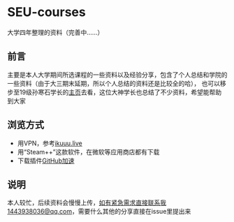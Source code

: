# SEU-courses
大学四年整理的资料（完善中……）
## 前言
主要是本人大学期间所选课程的一些资料以及经验分享，包含了个人总结和学院的一些资料（由于大三期末延期，所以个人总结的资料还是比较全的哈），
也可以移步至19级孙寒石学长的[主页](https://github.com/preminstrel/awesome-seu)去看，这位大神学长也总结了不少资料，希望能帮助到大家
## 浏览方式
- 用VPN，参考[ikuuu.live](https://ikuuu.dev/user)
- 用“Steam++”这款软件，在微软等应用商店都有下载
- 下载插件[GitHub加速](https://chrome.zzzmh.cn/info/ffjjnphohkfckeplcjflmgneebafggej)
## 说明
本人较忙，后续资料会慢慢上传，如有紧急需求直接联系我1443938036@qq.com，需要什么其他的分享直接在issue里提出来
